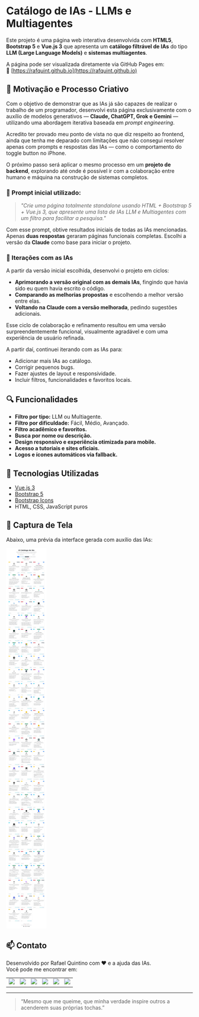 # Catálogo de IAs - LLMs e Multiagentes

Este projeto é uma página web interativa desenvolvida com **HTML5**, **Bootstrap 5** e **Vue.js 3** que apresenta um **catálogo filtrável de IAs** do tipo **LLM (Large Language Models)** e **sistemas multiagentes**.

A página pode ser visualizada diretamente via GitHub Pages em:  
🔗 [https://rafquint.github.io](https://rafquint.github.io)

## 🌟 Motivação e Processo Criativo

Com o objetivo de demonstrar que as IAs já são capazes de realizar o trabalho de um programador, desenvolvi esta página exclusivamente com o auxílio de modelos generativos — **Claude, ChatGPT, Grok e Gemini** — utilizando uma abordagem iterativa baseada em *prompt engineering*.

Acredito ter provado meu ponto de vista no que diz respeito ao frontend, ainda que tenha me deparado com limitações que não consegui resolver apenas com prompts e respostas das IAs — como o comportamento do toggle button no iPhone.

O próximo passo será aplicar o mesmo processo em um **projeto de backend**, explorando até onde é possível ir com a colaboração entre humano e máquina na construção de sistemas completos.

### 🧠 Prompt inicial utilizado:

> *"Crie uma página totalmente standalone usando HTML + Bootstrap 5 + Vue.js 3, que apresente uma lista de IAs LLM e Multiagentes com um filtro para facilitar a pesquisa."*

Com esse prompt, obtive resultados iniciais de todas as IAs mencionadas. Apenas **duas respostas** geraram páginas funcionais completas. Escolhi a versão da **Claude** como base para iniciar o projeto.

### 🔁 Iterações com as IAs

A partir da versão inicial escolhida, desenvolvi o projeto em ciclos:
- **Aprimorando a versão original com as demais IAs**, fingindo que havia sido eu quem havia escrito o código.
- **Comparando as melhorias propostas** e escolhendo a melhor versão entre elas.
- **Voltando na Claude com a versão melhorada**, pedindo sugestões adicionais.

Esse ciclo de colaboração e refinamento resultou em uma versão surpreendentemente funcional, visualmente agradável e com uma experiência de usuário refinada.

A partir daí, continuei iterando com as IAs para:
- Adicionar mais IAs ao catálogo.
- Corrigir pequenos bugs.
- Fazer ajustes de layout e responsividade.
- Incluir filtros, funcionalidades e favoritos locais.

## 🔍 Funcionalidades

- **Filtro por tipo:** LLM ou Multiagente.
- **Filtro por dificuldade:** Fácil, Médio, Avançado.
- **Filtro acadêmico e favoritos.**
- **Busca por nome ou descrição.**
- **Design responsivo e experiência otimizada para mobile.**
- **Acesso a tutoriais e sites oficiais.**
- **Logos e ícones automáticos via fallback.**

## 🤖 Tecnologias Utilizadas

- [Vue.js 3](https://vuejs.org/)
- [Bootstrap 5](https://getbootstrap.com/)
- [Bootstrap Icons](https://icons.getbootstrap.com/)
- HTML, CSS, JavaScript puros

## 📸 Captura de Tela

Abaixo, uma prévia da interface gerada com auxílio das IAs:

![Captura da Página](./rafquint_github_io.jpg)

## 📫 Contato

Desenvolvido por Rafael Quintino com ❤️ e a ajuda das IAs.  
Você pode me encontrar em:

<table>
  <tr>
    <td><a href="https://www.linkedin.com/in/rafael-quintino-gomes-rosa/"><img src="https://img.shields.io/badge/LinkedIn-0077B5?logo=linkedin&logoColor=white&style=for-the-badge"/></a></td>
    <td><a href="https://x.com/rafael_quintino"><img src="https://img.shields.io/badge/X-000000?logo=x&logoColor=white&style=for-the-badge"/></a></td>
    <td><a href="https://www.facebook.com/rafquint"><img src="https://img.shields.io/badge/Facebook-1877F2?logo=facebook&logoColor=white&style=for-the-badge"/></a></td>
    <td><a href="https://www.instagram.com/rafquint/"><img src="https://img.shields.io/badge/Instagram-E4405F?logo=instagram&logoColor=white&style=for-the-badge"/></a></td>
    <td><a href="https://br.pinterest.com/rafquint/"><img src="https://img.shields.io/badge/Pinterest-BD081C?logo=pinterest&logoColor=white&style=for-the-badge"/></a></td>
    <td><a href="mailto:rafquint@gmail.com"><img src="https://img.shields.io/badge/E--mail-DC3545?logo=gmail&logoColor=white&style=for-the-badge"/></a></td>
  </tr>
</table>

---

> “Mesmo que me queime, que minha verdade inspire outros a acenderem suas próprias tochas.”
